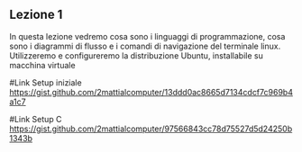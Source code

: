 ## Lezione 1
In questa lezione vedremo cosa sono i linguaggi di programmazione, cosa sono i diagrammi di flusso e i comandi di navigazione del terminale linux. Utilizzeremo e configureremo la distribuzione Ubuntu, installabile su macchina virtuale

#Link Setup iniziale
https://gist.github.com/2mattialcomputer/13ddd0ac8665d7134cdcf7c969b4a1c7

#Link Setup C
https://gist.github.com/2mattialcomputer/97566843cc78d75527d5d24250b1343b
